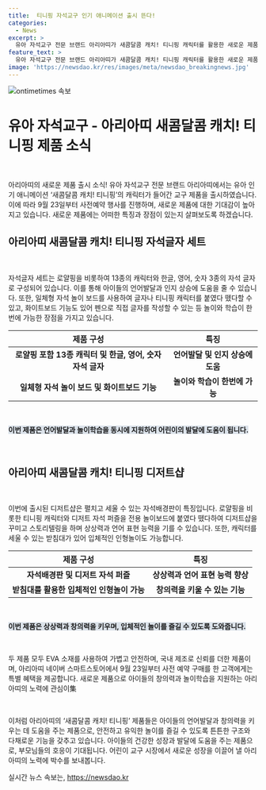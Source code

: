 ```yaml
---
title:  티니핑 자석교구 인기 애니메이션 출시 뜬다!
categories:
  - News
excerpt: >
  유아 자석교구 전문 브랜드 아리아띠가 새콤달콤 캐치! 티니핑 캐릭터를 활용한 새로운 제품을 출시한다. 로열 티니핑과 새 시즌 캐릭터 디자인을 자석글자 세트와 디저트샵에 적용하여 아이들의 언어발달과 인지 상승에 도움을 주는 제품이다. 이 외에도, 두 제품은 안전하고 국내 제조로 신뢰를 더해 아이들이 안전하게 사용할 수 있는 제품이며, 23일부터 아리아띠 네이버 스마트스토어에서 사전예약을 한 고객에게 특별 혜택을 제공한다.
feature_text: >
  유아 자석교구 전문 브랜드 아리아띠가 새콤달콤 캐치! 티니핑 캐릭터를 활용한 새로운 제품을 출시한다. 로열 티니핑과 새 시즌 캐릭터 디자인을 자석글자 세트와 디저트샵에 적용하여 아이들의 언어발달과 인지 상승에 도움을 주는 제품이다. 이 외에도, 두 제품은 안전하고 국내 제조로 신뢰를 더해 아이들이 안전하게 사용할 수 있는 제품이며, 23일부터 아리아띠 네이버 스마트스토어에서 사전예약을 한 고객에게 특별 혜택을 제공한다.
image: 'https://newsdao.kr/res/images/meta/newsdao_breakingnews.jpg'
---
```


<p><img src="https://newsdao.kr/res/images/meta/newsdao_breakingnews.jpg" alt="ontimetimes 속보" /></p>

<h1>유아 자석교구 - 아리아띠 새콤달콤 캐치! 티니핑 제품 소식</h1>

<p data-ke-size="size16">&nbsp;</p>

<p>아리아띠의 새로운 제품 출시 소식! 유아 자석교구 전문 브랜드 아리아띠에서는 유아 인기 애니메이션 ‘새콤달콤 캐치! 티니핑’의 캐릭터가 들어간 교구 제품을 출시하였습니다. 이에 따라 9월 23일부터 사전예약 행사를 진행하며, 새로운 제품에 대한 기대감이 높아지고 있습니다. 새로운 제품에는 어떠한 특징과 장점이 있는지 살펴보도록 하겠습니다.</p></p>

<h2 data-ke-size="size26">아리아띠 새콤달콤 캐치! 티니핑 자석글자 세트</h2>

<p data-ke-size="size16">&nbsp;</p>

<p>자석글자 세트는 로얄핑을 비롯하여 13종의 캐릭터와 한글, 영어, 숫자 3종의 자석 글자로 구성되어 있습니다. 이를 통해 아이들의 언어발달과 인지 상승에 도움을 줄 수 있습니다. 또한, 일체형 자석 놀이 보드를 사용하여 글자나 티니핑 캐릭터를 붙였다 뗐다할 수 있고, 화이트보드 기능도 있어 펜으로 직접 글자를 작성할 수 있는 등 놀이와 학습이 한번에 가능한 장점을 가지고 있습니다.</p></p>

<table>
<thead>
    <tr>
        <th><b>제품 구성</b></th>
        <th><b>특징</b></th>
    </tr>
</thead>
<tbody>
    <tr>
        <td style="text-align: center; height: 17px;"><b>로얄핑 포함 13종 캐릭터 및 한글, 영어, 숫자 자석 글자</b></td>
        <td style="text-align: center; height: 17px;"><b>언어발달 및 인지 상승에 도움</b></td>
    </tr>
    <tr>
        <td style="text-align: center; height: 17px;"><b>일체형 자석 놀이 보드 및 화이트보드 기능</b></td>
        <td style="text-align: center; height: 17px;"><b>놀이와 학습이 한번에 가능</b></td>
    </tr>
</tbody>
</table>

<p data-ke-size="size16">&nbsp;</p>

<p><b><span style="background-color: #21538527;">이번 제품은 언어발달과 놀이학습을 동시에 지원하여 어린이의 발달에 도움이 됩니다.</span></b></p>

<p data-ke-size="size16">&nbsp;</p>

<h2 data-ke-size="size26">아리아띠 새콤달콤 캐치! 티니핑 디저트샵</h2>

<p data-ke-size="size16">&nbsp;</p>

<p>이번에 출시된 디저트샵은 펼치고 세울 수 있는 자석배경판이 특징입니다. 로얄핑을 비롯한 티니핑 캐릭터와 디저트 자석 퍼즐을 전용 놀이보드에 붙였다 뗐다하여 디저트샵을 꾸미고 스토리텔링을 하며 상상력과 언어 표현 능력을 기를 수 있습니다. 또한, 캐릭터를 세울 수 있는 받침대가 있어 입체적인 인형놀이도 가능합니다.</p></p>

<table>
<thead>
    <tr>
        <th><b>제품 구성</b></th>
        <th><b>특징</b></th>
    </tr>
</thead>
<tbody>
    <tr>
        <td style="text-align: center; height: 17px;"><b>자석배경판 및 디저트 자석 퍼즐</b></td>
        <td style="text-align: center; height: 17px;"><b>상상력과 언어 표현 능력 향상</b></td>
    </tr>
    <tr>
        <td style="text-align: center; height: 17px;"><b>받침대를 활용한 입체적인 인형놀이 가능</b></td>
        <td style="text-align: center; height: 17px;"><b>창의력을 키울 수 있는 기능</b></td>
    </tr>
</tbody>
</table>

<p data-ke-size="size16">&nbsp;</p>

<p><b><span style="background-color: #21538527;">이번 제품은 상상력과 창의력을 키우며, 입체적인 놀이를 즐길 수 있도록 도와줍니다.</span></b></p>

<p data-ke-size="size16">&nbsp;</p>

<p>두 제품 모두 EVA 소재를 사용하여 가볍고 안전하며, 국내 제조로 신뢰를 더한 제품이며, 아리아띠 네이버 스마트스토어에서 9월 23일부터 사전 예약 구매를 한 고객에게는 특별 혜택을 제공합니다. 새로운 제품으로 아이들의 창의력과 놀이학습을 지원하는 아리아띠의 노력에 관심이集</p></p>

<p data-ke-size="size16">&nbsp;</p>

<p>이처럼 아리아띠의 ‘새콤달콤 캐치! 티니핑’ 제품들은 아이들의 언어발달과 창의력을 키우는 데 도움을 주는 제품으로, 안전하고 유익한 놀이를 즐길 수 있도록 튼튼한 구조와 다채로운 기능을 갖추고 있습니다. 아이들의 건강한 성장과 발달에 도움을 주는 제품으로, 부모님들의 호응이 기대됩니다. 어린이 교구 시장에서 새로운 성장을 이끌어 낼 아리아띠의 노력에 박수를 보내봅니다.</p></p>
실시간 뉴스 속보는, <a href="https://newsdao.kr" rel="dofollow">https://newsdao.kr</a>


